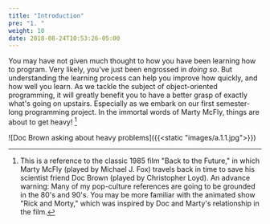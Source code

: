 ```yaml
---
title: "Introduction"
pre: "1. "
weight: 10
date: 2018-08-24T10:53:26-05:00
---
```


You may have not given much thought to how you have been learning how to program. Very likely, you've just been engrossed in _doing so_.  But understanding the learning process can help you improve how quickly, and how well you learn.  As we tackle the subject of object-oriented programming, it will greatly benefit you to have a better grasp of exactly what's going on upstairs. Especially as we embark on our first semester-long programming project. In the immortal words of Marty McFly, things are about to get heavy! [^backtothefuture]

[^backtothefuture]: This is a reference to the classic 1985 film "Back to the Future," in which Marty McFly (played by Michael J. Fox) travels back in time to save his scientist friend Doc Brown (played by Christopher Loyd). An advance warning: Many of my pop-culture references are going to be grounded in the 80's and 90's.  You may be more familiar with the animated show "Rick and Morty," which was inspired by Doc and Marty's relationship in the film.

![Doc Brown asking about heavy problems]({{<static "images/a.1.1.jpg">}})
